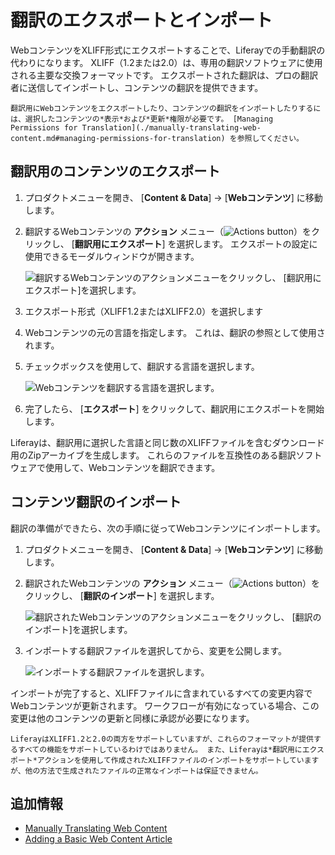 # 翻訳のエクスポートとインポート

WebコンテンツをXLIFF形式にエクスポートすることで、Liferayでの手動翻訳の代わりになります。 XLIFF（1.2または2.0）は、専用の翻訳ソフトウェアに使用される主要な交換フォーマットです。 エクスポートされた翻訳は、プロの翻訳者に送信してインポートし、コンテンツの翻訳を提供できます。

```{note}
翻訳用にWebコンテンツをエクスポートしたり、コンテンツの翻訳をインポートしたりするには、選択したコンテンツの*表示*および*更新*権限が必要です。 [Managing Permissions for Translation](./manually-translating-web-content.md#managing-permissions-for-translation) を参照してください。
```

<a name="翻訳用のコンテンツのエクスポート" />

## 翻訳用のコンテンツのエクスポート

1.  プロダクトメニューを開き、 [**Content & Data**] → [**Webコンテンツ**] に移動します。

2.  翻訳するWebコンテンツの **アクション** メニュー（![Actions button](../../../images/icon-actions.png)）をクリックし、 [**翻訳用にエクスポート**] を選択します。 エクスポートの設定に使用できるモーダルウィンドウが開きます。

    ![翻訳するWebコンテンツのアクションメニューをクリックし、 [翻訳用にエクスポート]を選択します。](./exporting-and-importing-translations/images/01.png)

3.  エクスポート形式（XLIFF1.2またはXLIFF2.0）を選択します

4.  Webコンテンツの元の言語を指定します。 これは、翻訳の参照として使用されます。

5.  チェックボックスを使用して、翻訳する言語を選択します。

    ![Webコンテンツを翻訳する言語を選択します。](./exporting-and-importing-translations/images/02.png)

6.  完了したら、 [**エクスポート**] をクリックして、翻訳用にエクスポートを開始します。

Liferayは、翻訳用に選択した言語と同じ数のXLIFFファイルを含むダウンロード用のZipアーカイブを生成します。 これらのファイルを互換性のある翻訳ソフトウェアで使用して、Webコンテンツを翻訳できます。

<a name="コンテンツ翻訳のインポート" />

## コンテンツ翻訳のインポート

翻訳の準備ができたら、次の手順に従ってWebコンテンツにインポートします。

1.  プロダクトメニューを開き、 [**Content & Data**] → [**Webコンテンツ**] に移動します。

2.  翻訳されたWebコンテンツの **アクション** メニュー（![Actions button](../../../images/icon-actions.png)）をクリックし、 [**翻訳のインポート**] を選択します。

    ![翻訳されたWebコンテンツのアクションメニューをクリックし、 [翻訳のインポート]を選択します。](./exporting-and-importing-translations/images/03.png)

3.  インポートする翻訳ファイルを選択してから、変更を公開します。

    ![インポートする翻訳ファイルを選択します。](./exporting-and-importing-translations/images/04.png)

インポートが完了すると、XLIFFファイルに含まれているすべての変更内容でWebコンテンツが更新されます。 ワークフローが有効になっている場合、この変更は他のコンテンツの更新と同様に承認が必要になります。

```{note}
LiferayはXLIFF1.2と2.0の両方をサポートしていますが、これらのフォーマットが提供するすべての機能をサポートしているわけではありません。 また、Liferayは*翻訳用にエクスポート*アクションを使用して作成されたXLIFFファイルのインポートをサポートしていますが、他の方法で生成されたファイルの正常なインポートは保証できません。
```

<a name="追加情報" />

## 追加情報

  - [Manually Translating Web Content](./manually-translating-web-content.md)
  - [Adding a Basic Web Content Article](../web-content-articles/adding-a-basic-web-content-article.md)
